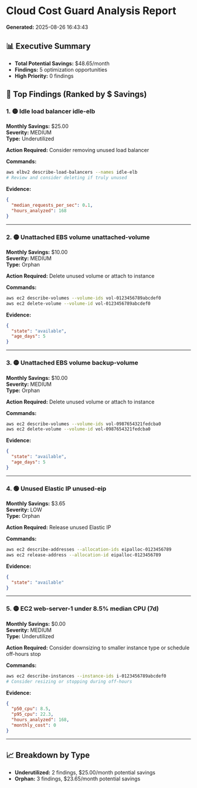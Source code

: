 # Cloud Cost Guard Analysis Report

**Generated:** 2025-08-26 16:43:43

## 📊 Executive Summary

- **Total Potential Savings:** $48.65/month
- **Findings:** 5 optimization opportunities
- **High Priority:** 0 findings

## 🎯 Top Findings (Ranked by $ Savings)

### 1. 🟡 Idle load balancer idle-elb

**Monthly Savings:** $25.00  
**Severity:** MEDIUM  
**Type:** Underutilized

**Action Required:** Consider removing unused load balancer

**Commands:**
```bash
aws elbv2 describe-load-balancers --names idle-elb
# Review and consider deleting if truly unused
```

**Evidence:**
```json
{
  "median_requests_per_sec": 0.1,
  "hours_analyzed": 168
}
```

---

### 2. 🟡 Unattached EBS volume unattached-volume

**Monthly Savings:** $10.00  
**Severity:** MEDIUM  
**Type:** Orphan

**Action Required:** Delete unused volume or attach to instance

**Commands:**
```bash
aws ec2 describe-volumes --volume-ids vol-0123456789abcdef0
aws ec2 delete-volume --volume-id vol-0123456789abcdef0
```

**Evidence:**
```json
{
  "state": "available",
  "age_days": 5
}
```

---

### 3. 🟡 Unattached EBS volume backup-volume

**Monthly Savings:** $10.00  
**Severity:** MEDIUM  
**Type:** Orphan

**Action Required:** Delete unused volume or attach to instance

**Commands:**
```bash
aws ec2 describe-volumes --volume-ids vol-0987654321fedcba0
aws ec2 delete-volume --volume-id vol-0987654321fedcba0
```

**Evidence:**
```json
{
  "state": "available",
  "age_days": 5
}
```

---

### 4. 🟢 Unused Elastic IP unused-eip

**Monthly Savings:** $3.65  
**Severity:** LOW  
**Type:** Orphan

**Action Required:** Release unused Elastic IP

**Commands:**
```bash
aws ec2 describe-addresses --allocation-ids eipalloc-0123456789
aws ec2 release-address --allocation-id eipalloc-0123456789
```

**Evidence:**
```json
{
  "state": "available"
}
```

---

### 5. 🟡 EC2 web-server-1 under 8.5% median CPU (7d)

**Monthly Savings:** $0.00  
**Severity:** MEDIUM  
**Type:** Underutilized

**Action Required:** Consider downsizing to smaller instance type or schedule off-hours stop

**Commands:**
```bash
aws ec2 describe-instances --instance-ids i-0123456789abcdef0
# Consider resizing or stopping during off-hours
```

**Evidence:**
```json
{
  "p50_cpu": 8.5,
  "p95_cpu": 22.3,
  "hours_analyzed": 168,
  "monthly_cost": 0
}
```

---


## 📈 Breakdown by Type

- **Underutilized:** 2 findings, $25.00/month potential savings
- **Orphan:** 3 findings, $23.65/month potential savings
